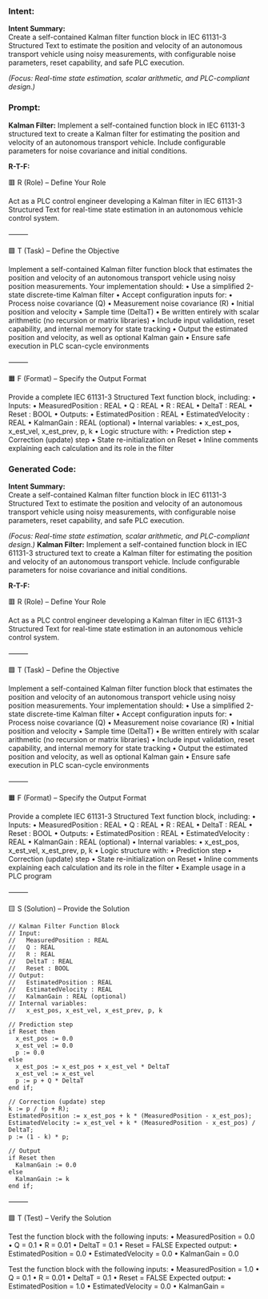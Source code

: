 ### Intent:
**Intent Summary:**  
Create a self-contained Kalman filter function block in IEC 61131-3 Structured Text to estimate the position and velocity of an autonomous transport vehicle using noisy measurements, with configurable noise parameters, reset capability, and safe PLC execution.  

*(Focus: Real-time state estimation, scalar arithmetic, and PLC-compliant design.)*

### Prompt:
**Kalman Filter:**
Implement a self-contained function block in IEC 61131-3 structured text to create a Kalman filter for estimating the position and velocity of an autonomous transport vehicle. Include configurable parameters for noise covariance and initial conditions.

**R-T-F:**

🟥 R (Role) – Define Your Role

Act as a PLC control engineer developing a Kalman filter in IEC 61131-3 Structured Text for real-time state estimation in an autonomous vehicle control system.

⸻

🟩 T (Task) – Define the Objective

Implement a self-contained Kalman filter function block that estimates the position and velocity of an autonomous transport vehicle using noisy position measurements. Your implementation should:
	•	Use a simplified 2-state discrete-time Kalman filter
	•	Accept configuration inputs for:
	•	Process noise covariance (Q)
	•	Measurement noise covariance (R)
	•	Initial position and velocity
	•	Sample time (DeltaT)
	•	Be written entirely with scalar arithmetic (no recursion or matrix libraries)
	•	Include input validation, reset capability, and internal memory for state tracking
	•	Output the estimated position and velocity, as well as optional Kalman gain
	•	Ensure safe execution in PLC scan-cycle environments

⸻

🟧 F (Format) – Specify the Output Format

Provide a complete IEC 61131-3 Structured Text function block, including:
	•	Inputs:
	•	MeasuredPosition : REAL
	•	Q : REAL
	•	R : REAL
	•	DeltaT : REAL
	•	Reset : BOOL
	•	Outputs:
	•	EstimatedPosition : REAL
	•	EstimatedVelocity : REAL
	•	KalmanGain : REAL (optional)
	•	Internal variables:
	•	x_est_pos, x_est_vel, x_est_prev, p, k
	•	Logic structure with:
	•	Prediction step
	•	Correction (update) step
	•	State re-initialization on Reset
	•	Inline comments explaining each calculation and its role in the filter

### Generated Code:
**Intent Summary:**  
Create a self-contained Kalman filter function block in IEC 61131-3 Structured Text to estimate the position and velocity of an autonomous transport vehicle using noisy measurements, with configurable noise parameters, reset capability, and safe PLC execution.  

*(Focus: Real-time state estimation, scalar arithmetic, and PLC-compliant design.)*
**Kalman Filter:**
Implement a self-contained function block in IEC 61131-3 structured text to create a Kalman filter for estimating the position and velocity of an autonomous transport vehicle. Include configurable parameters for noise covariance and initial conditions.

**R-T-F:**

🟥 R (Role) – Define Your Role

Act as a PLC control engineer developing a Kalman filter in IEC 61131-3 Structured Text for real-time state estimation in an autonomous vehicle control system.

⸻

🟩 T (Task) – Define the Objective

Implement a self-contained Kalman filter function block that estimates the position and velocity of an autonomous transport vehicle using noisy position measurements. Your implementation should:
	•	Use a simplified 2-state discrete-time Kalman filter
	•	Accept configuration inputs for:
	•	Process noise covariance (Q)
	•	Measurement noise covariance (R)
	•	Initial position and velocity
	•	Sample time (DeltaT)
	•	Be written entirely with scalar arithmetic (no recursion or matrix libraries)
	•	Include input validation, reset capability, and internal memory for state tracking
	•	Output the estimated position and velocity, as well as optional Kalman gain
	•	Ensure safe execution in PLC scan-cycle environments

⸻

🟧 F (Format) – Specify the Output Format

Provide a complete IEC 61131-3 Structured Text function block, including:
	•	Inputs:
	•	MeasuredPosition : REAL
	•	Q : REAL
	•	R : REAL
	•	DeltaT : REAL
	•	Reset : BOOL
	•	Outputs:
	•	EstimatedPosition : REAL
	•	EstimatedVelocity : REAL
	•	KalmanGain : REAL (optional)
	•	Internal variables:
	•	x_est_pos, x_est_vel, x_est_prev, p, k
	•	Logic structure with:
	•	Prediction step
	•	Correction (update) step
	•	State re-initialization on Reset
	•	Inline comments explaining each calculation and its role in the filter
	•	Example usage in a PLC program

⸻

🟨 S (Solution) – Provide the Solution

```ST
// Kalman Filter Function Block
// Input:
//   MeasuredPosition : REAL
//   Q : REAL
//   R : REAL
//   DeltaT : REAL
//   Reset : BOOL
// Output:
//   EstimatedPosition : REAL
//   EstimatedVelocity : REAL
//   KalmanGain : REAL (optional)
// Internal variables:
//   x_est_pos, x_est_vel, x_est_prev, p, k

// Prediction step
if Reset then
  x_est_pos := 0.0
  x_est_vel := 0.0
  p := 0.0
else
  x_est_pos := x_est_pos + x_est_vel * DeltaT
  x_est_vel := x_est_vel
  p := p + Q * DeltaT
end if;

// Correction (update) step
k := p / (p + R);
EstimatedPosition := x_est_pos + k * (MeasuredPosition - x_est_pos);
EstimatedVelocity := x_est_vel + k * (MeasuredPosition - x_est_pos) / DeltaT;
p := (1 - k) * p;

// Output
if Reset then
  KalmanGain := 0.0
else
  KalmanGain := k
end if;
```

⸻

🟩 T (Test) – Verify the Solution

Test the function block with the following inputs:
	•	MeasuredPosition = 0.0
	•	Q = 0.1
	•	R = 0.01
	•	DeltaT = 0.1
	•	Reset = FALSE
Expected output:
	•	EstimatedPosition = 0.0
	•	EstimatedVelocity = 0.0
	•	KalmanGain = 0.0

Test the function block with the following inputs:
	•	MeasuredPosition = 1.0
	•	Q = 0.1
	•	R = 0.01
	•	DeltaT = 0.1
	•	Reset = FALSE
Expected output:
	•	EstimatedPosition = 1.0
	•	EstimatedVelocity = 0.0
	•	KalmanGain =
